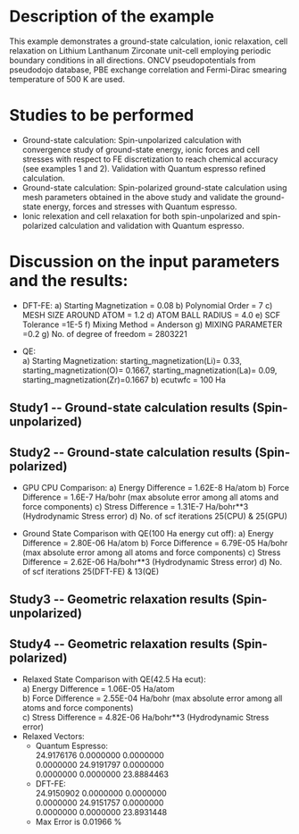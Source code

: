 Description of the example
==========================
This example demonstrates a ground-state calculation, ionic relaxation, cell relaxation on Lithium Lanthanum Zirconate unit-cell employing periodic boundary conditions in all directions. ONCV pseudopotentials from pseudodojo database, PBE exchange correlation and Fermi-Dirac smearing temperature of 500 K are used. 

Studies to be performed
=======================
* Ground-state calculation: Spin-unpolarized calculation with convergence study of ground-state energy, ionic forces and cell stresses with respect to FE discretization to reach chemical accuracy (see examples 1 and 2). Validation with Quantum espresso refined calculation.
* Ground-state calculation: Spin-polarized ground-state calculation using mesh parameters obtained in the above study and validate the ground-state energy, forces and stresses with Quantum espresso.
* Ionic relexation and cell relaxation for both spin-unpolarized and spin-polarized calculation and validation with Quantum espresso.


Discussion on the input parameters and the results:
==================================================
* DFT-FE:
        a) Starting Magnetization = 0.08
        b) Polynomial Order      = 7
        c) MESH SIZE AROUND ATOM  = 1.2
        d) ATOM BALL RADIUS         = 4.0
        e) SCF Tolerance            =1E-5
        f) Mixing Method            = Anderson
        g) MIXING PARAMETER          =0.2
        g) No. of degree of freedom = 2803221
        
* QE:  
        a) Starting Magnetization:
                                        starting_magnetization(Li)= 0.33,
                                        starting_magnetization(O)= 0.1667,
                                        starting_magnetization(La)= 0.09,
                                        starting_magnetization(Zr)=0.1667 
        b) ecutwfc                  = 100 Ha                                    
        


Study1 -- Ground-state calculation results (Spin-unpolarized)
------------------------------------------------------------



Study2 -- Ground-state calculation results (Spin-polarized)
------------------------------------------------------------
* GPU CPU Comparison:
    a) Energy Difference = 1.62E-8 Ha/atom
    b) Force Difference = 1.6E-7 Ha/bohr (max absolute error among all atoms and force components)
    c) Stress Difference = 1.31E-7 Ha/bohr**3 (Hydrodynamic Stress error)
    d) No. of scf iterations 25(CPU) & 25(GPU)

* Ground State Comparison with QE(100 Ha energy cut off):
    a) Energy Difference = 2.80E-06 Ha/atom
    b) Force Difference = 6.79E-05 Ha/bohr (max absolute error among all atoms and force components)
    c) Stress Difference = 2.62E-06 Ha/bohr**3 (Hydrodynamic Stress error)
    d) No. of scf iterations 25(DFT-FE) & 13(QE)

Study3 -- Geometric relaxation results (Spin-unpolarized)
------------------------------------------------------------


Study4 -- Geometric relaxation results (Spin-polarized)
------------------------------------------------------------
* Relaxed State Comparison with QE(42.5 Ha ecut):  
    a) Energy Difference = 1.06E-05 Ha/atom  
    b) Force Difference = 2.55E-04 Ha/bohr (max absolute error among all atoms and force components)  
    c) Stress Difference = 4.82E-06 Ha/bohr**3 (Hydrodynamic Stress error)  
* Relaxed Vectors:
    *  Quantum Espresso:  
                         24.9176176	0.0000000	0.0000000   
                         0.0000000	24.9191797	0.0000000   
                         0.0000000	0.0000000	23.8884463   
    *  DFT-FE:  
                        24.9150902	0.0000000	0.0000000     
                        0.0000000	24.9151757	0.0000000     
                        0.0000000	0.0000000	23.8931448     
    *  Max Error is 0.01966 %                     
                    

    
